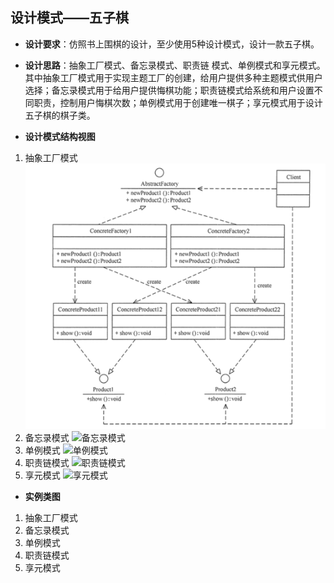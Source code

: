 ## 设计模式——五子棋

- **设计要求**：仿照书上围棋的设计，至少使用5种设计模式，设计一款五子棋。

- **设计思路**：抽象工厂模式、备忘录模式、职责链
模式、单例模式和享元模式。其中抽象工厂模式用于实现主题工厂的创建，给用户提供多种主题模式供用户选择；备忘录模式用于给用户提供悔棋功能；职责链模式给系统和用户设置不同职责，控制用户悔棋次数；单例模式用于创建唯一棋子；享元模式用于设计五子棋的棋子类。

- **设计模式结构视图**

1. 抽象工厂模式
![抽象工厂模式结构视图](/public/post-image/2020-01-01抽象工厂.png)
2. 备忘录模式
![备忘录模式](C:/Users/16786/Desktop/%E5%A4%87%E5%BF%98%E5%BD%95.png)
3. 单例模式
![单例模式](C:/Users/16786/Desktop/%E5%8D%95%E4%BE%8B%E6%A8%A1%E5%BC%8F.png)
4. 职责链模式
![职责链模式](C:/Users/16786/Desktop/%E8%81%8C%E8%B4%A3%E9%93%BE%E6%A8%A1%E5%BC%8F.png)
5. 享元模式
![享元模式](C:/Users/16786/Desktop/%E4%BA%AB%E5%85%83%E6%A8%A1%E5%BC%8F.png)

- **实例类图**
1. 抽象工厂模式
2. 备忘录模式
3. 单例模式
4. 职责链模式
5. 享元模式
